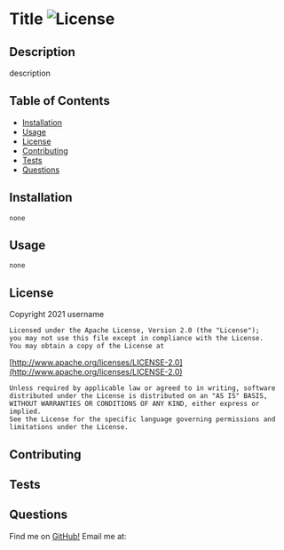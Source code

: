 # Title       ![License](https://img.shields.io/badge/License-Apache%202.0-blue.svg) 

## Description
description
## Table of Contents
* [Installation](#installation)
* [Usage](#usage)
* [License](#license)
* [Contributing](#contributing)
* [Tests](#tests)
* [Questions](#questions)

## Installation
    none
## Usage
    none
## License
 Copyright 2021 username

    Licensed under the Apache License, Version 2.0 (the "License");
    you may not use this file except in compliance with the License.
    You may obtain a copy of the License at
 
[http://www.apache.org/licenses/LICENSE-2.0](http://www.apache.org/licenses/LICENSE-2.0)
 
    Unless required by applicable law or agreed to in writing, software
    distributed under the License is distributed on an "AS IS" BASIS,
    WITHOUT WARRANTIES OR CONDITIONS OF ANY KIND, either express or implied.
    See the License for the specific language governing permissions and
    limitations under the License.
    
## Contributing
    
## Tests
    
## Questions   
  Find me on [GitHub!](https://github.com/username/Title.git>)
  Email me at:          
